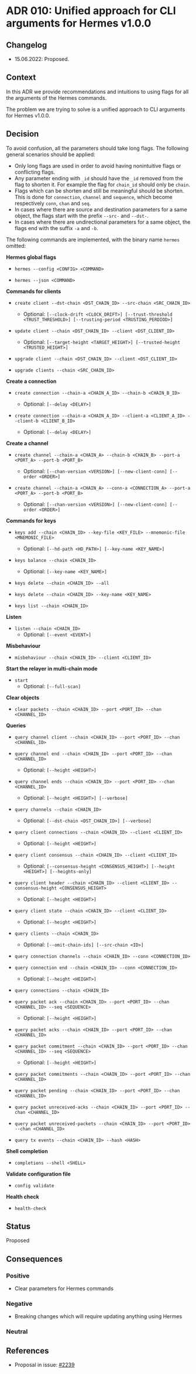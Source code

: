 # ADR 010: Unified approach for CLI arguments for Hermes v1.0.0

## Changelog
* 15.06.2022: Proposed.

## Context

In this ADR we provide recommendations and intuitions to using flags for all the arguments of the Hermes commands.

The problem we are trying to solve is a unified approach to CLI arguments for Hermes v1.0.0.

## Decision

To avoid confusion, all the parameters should take long flags. The following general scenarios should be applied:

* Only long flags are used in order to avoid having nonintuitive flags or conflicting flags.
* Any parameter ending with `_id` should have the `_id` removed from the flag to shorten it. For example the flag for `chain_id` should only be `chain`.
* Flags which can be shorten and still be meaningful should be shorten. This is done for `connection`, `channel` and `sequence`, which become respectively `conn`, `chan` and `seq`.
* In cases where there are source and destination parameters for a same object, the flags start with the prefix `--src-` and `--dst-`.
* In cases where there are undirectional parameters for a same object, the flags end with the suffix `-a` and `-b`.

The following commands are implemented, with the binary name `hermes` omitted:

__Hermes global flags__

* `hermes --config <CONFIG> <COMMAND>`

* `hermes --json <COMMAND>`

__Commands for clients__

* `create client --dst-chain <DST_CHAIN_ID> --src-chain <SRC_CHAIN_ID>`
    * Optional: `[--clock-drift <CLOCK_DRIFT>] [--trust-threshold <TRUST_THRESHOLD>] [--trusting-period <TRUSTING_PERDIOD>]`

* `update client --chain <DST_CHAIN_ID> --client <DST_CLIENT_ID>`
    * Optional: `[--target-height <TARGET_HEIGHT>] [--trusted-height <TRUSTED_HEIGHT>]`

* `upgrade client --chain <DST_CHAIN_ID> --client <DST_CLIENT_ID>`

* `upgrade clients --chain <SRC_CHAIN_ID>`

__Create a connection__

* `create connection --chain-a <CHAIN_A_ID> --chain-b <CHAIN_B_ID>`
    * Optional: `[--delay <DELAY>]`

* `create connection --chain-a <CHAIN_A_ID> --client-a <CLIENT_A_ID> --client-b <CLIENT_B_ID>`
    * Optional: `[--delay <DELAY>]`

__Create a channel__

* `create channel --chain-a <CHAIN_A> --chain-b <CHAIN_B> --port-a <PORT_A> --port-b <PORT_B>`
    * Optional: `[--chan-version <VERSION>] [--new-client-conn] [--order <ORDER>]`

* `create channel --chain-a <CHAIN_A> --conn-a <CONNECTION_A> --port-a <PORT_A> --port-b <PORT_B>`
    * Optional: `[--chan-version <VERSION>] [--new-client-conn] [--order <ORDER>]`

__Commands for keys__

* `keys add --chain <CHAIN_ID> --key-file <KEY_FILE> --mnemonic-file <MNEMONIC_FILE>`
    * Optional: `[--hd-path <HD_PATH>] [--key-name <KEY_NAME>]`

* `keys balance --chain <CHAIN_ID>`
    * Optional: `[--key-name <KEY_NAME>]`

* `keys delete --chain <CHAIN_ID> --all`

* `keys delete --chain <CHAIN_ID> --key-name <KEY_NAME>`

* `keys list --chain <CHAIN_ID>`

__Listen__

* `listen --chain <CHAIN_ID>`
    * Optional: `[--event <EVENT>]`

__Misbehaviour__

* `misbehaviour --chain <CHAIN_ID> --client <CLIENT_ID>`

__Start the relayer in multi-chain mode__

* `start`
    * Optional: `[--full-scan]`

__Clear objects__

* `clear packets --chain <CHAIN_ID> --port <PORT_ID> --chan <CHANNEL_ID>`

__Queries__

* `query channel client --chain <CHAIN_ID> --port <PORT_ID> --chan <CHANNEL_ID>`

* `query channel end --chain <CHAIN_ID> --port <PORT_ID> --chan <CHANNEL_ID>`
    * Optional: `[--height <HEIGHT>]`

* `query channel ends --chain <CHAIN_ID> --port <PORT_ID> --chan <CHANNEL_ID>`
    * Optional: `[--height <HEIGHT>] [--verbose]`

* `query channels --chain <CHAIN_ID>`
    * Optional: `[--dst-chain <DST_CHAIN_ID>] [--verbose]`

* `query client connections --chain <CHAIN_ID> --client <CLIENT_ID>`
    * Optional: `[--height <HEIGHT>]`

* `query client consensus --chain <CHAIN_ID> --client <CLIENT_ID>`
    * Optional: `[--consensus-height <CONSENSUS_HEIGHT>] [--height <HEIGHT>] [--heights-only]`

* `query client header --chain <CHAIN_ID> --client <CLIENT_ID> --consensus-height <CONSENSUS_HEIGHT>`
    * Optional: `[--height <HEIGHT>]`

* `query client state --chain <CHAIN_ID> --client <CLIENT_ID>`
    * Optional: `[--height <HEIGHT>]`

* `query clients --chain <CHAIN_ID>`
    * Optional: `[--omit-chain-ids] [--src-chain <ID>]`

* `query connection channels --chain <CHAIN_ID> --conn <CONNECTION_ID>`

* `query connection end --chain <CHAIN_ID> --conn <CONNECTION_ID>`
    * Optional: `[--height <HEIGHT>]`

* `query connections --chain <CHAIN_ID>`

* `query packet ack --chain <CHAIN_ID> --port <PORT_ID> --chan <CHANNEL_ID> --seq <SEQUENCE>`
    * Optional: `[--height <HEIGHT>]`

* `query packet acks --chain <CHAIN_ID> --port <PORT_ID> --chan <CHANNEL_ID>`

* `query packet commitment --chain <CHAIN_ID> --port <PORT_ID> --chan <CHANNEL_ID> --seq <SEQUENCE>`
    * Optional: `[--height <HEIGHT>]`

* `query packet commitments --chain <CHAIN_ID> --port <PORT_ID> --chan <CHANNEL_ID>`

* `query packet pending --chain <CHAIN_ID> --port <PORT_ID> --chan <CHANNEL_ID>`

* `query packet unreceived-acks --chain <CHAIN_ID> --port <PORT_ID> --chan <CHANNEL_ID>`

* `query packet unreceived-packets --chain <CHAIN_ID> --port <PORT_ID> --chan <CHANNEL_ID>`

* `query tx events --chain <CHAIN_ID> --hash <HASH>`

__Shell completion__

* `completions --shell <SHELL>`

__Validate configuration file__

* `config validate`

__Health check__

* `health-check`

## Status

Proposed

## Consequences

### Positive

* Clear parameters for Hermes commands

### Negative

* Breaking changes which will require updating anything using Hermes

### Neutral

## References

* Proposal in issue: [#2239](https://github.com/informalsystems/ibc-rs/issues/2239)